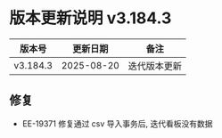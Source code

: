 # 版本更新说明 v3.184.3

| 版本号<br/>   | 更新日期<br/>   | 备注<br/>         |
| ------------- | --------------- | ----------------- |
| v3.184.3<br/> | 2025-08-20<br/> | 迭代版本更新<br/> |

## 修复

- EE-19371  修复通过 csv 导入事务后, 迭代看板没有数据

